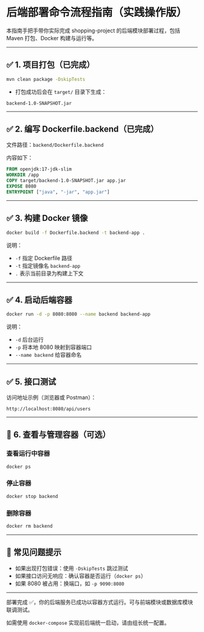 # 后端部署命令流程指南（实践操作版）

本指南手把手带你实际完成 shopping-project 的后端模块部署过程，包括 Maven 打包、Docker 构建与运行等。

---

## ✅ 1. 项目打包（已完成）

```bash
mvn clean package -DskipTests
```

* 打包成功后会在 `target/` 目录下生成：

```
backend-1.0-SNAPSHOT.jar
```

---

## ✅ 2. 编写 Dockerfile.backend（已完成）

文件路径：`backend/Dockerfile.backend`

内容如下：

```dockerfile
FROM openjdk:17-jdk-slim
WORKDIR /app
COPY target/backend-1.0-SNAPSHOT.jar app.jar
EXPOSE 8080
ENTRYPOINT ["java", "-jar", "app.jar"]
```

---

## ✅ 3. 构建 Docker 镜像

```bash
docker build -f Dockerfile.backend -t backend-app .
```

说明：

* `-f` 指定 Dockerfile 路径
* `-t` 指定镜像名 `backend-app`
* `.` 表示当前目录为构建上下文

---

## ✅ 4. 启动后端容器

```bash
docker run -d -p 8080:8080 --name backend backend-app
```

说明：

* `-d` 后台运行
* `-p` 将本地 8080 映射到容器端口
* `--name backend` 给容器命名

---

## ✅ 5. 接口测试

访问地址示例（浏览器或 Postman）：

```
http://localhost:8080/api/users
```

---

## 🧹 6. 查看与管理容器（可选）

### 查看运行中容器

```bash
docker ps
```

### 停止容器

```bash
docker stop backend
```

### 删除容器

```bash
docker rm backend
```

---

## 📌 常见问题提示

* 如果出现打包错误：使用 `-DskipTests` 跳过测试
* 如果接口访问无响应：确认容器是否运行（`docker ps`）
* 如果 8080 被占用：换端口，如 `-p 9090:8080`

---

部署完成 ✅，你的后端服务已成功以容器方式运行。可与前端模块或数据库模块联调测试。

如需使用 `docker-compose` 实现前后端统一启动，请由组长统一配置。

